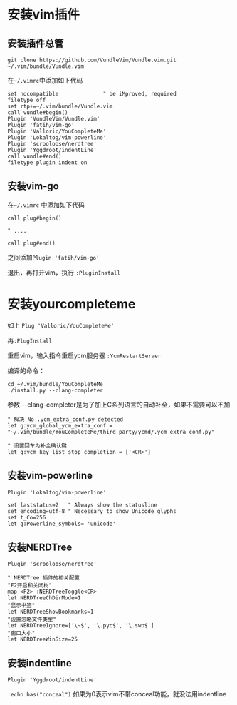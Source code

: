 # 安装vim插件


## 安装插件总管

`git clone https://github.com/VundleVim/Vundle.vim.git ~/.vim/bundle/Vundle.vim`

在`~/.vimrc`中添加如下代码
```
set nocompatible              " be iMproved, required
filetype off
set rtp+=~/.vim/bundle/Vundle.vim
call vundle#begin()
Plugin 'VundleVim/Vundle.vim'
Plugin 'fatih/vim-go'
Plugin 'Valloric/YouCompleteMe'
Plugin 'Lokaltog/vim-powerline'
Plugin 'scrooloose/nerdtree'
Plugin 'Yggdroot/indentLine'
call vundle#end()
filetype plugin indent on
```


## 安装vim-go

在`~/.vimrc` 中添加如下代码

```
call plug#begin()

" ....

call plug#end()
```
之间添加`Plugin 'fatih/vim-go'`

退出，再打开vim，执行 `:PluginInstall`


# 安装yourcompleteme

如上
```Plug 'Valloric/YouCompleteMe'```

再`:PlugInstall`

重启vim，输入指令重启ycm服务器 `:YcmRestartServer`

编译的命令：
```
cd ~/.vim/bundle/YouCompleteMe
./install.py --clang-completer
```

参数 --clang-completer是为了加上C系列语言的自动补全，如果不需要可以不加


```
" 解决 No .ycm_extra_conf.py detected
let g:ycm_global_ycm_extra_conf = "~/.vim/bundle/YouCompleteMe/third_party/ycmd/.ycm_extra_conf.py"

" 设置回车为补全确认键
let g:ycm_key_list_stop_completion = ['<CR>']
```



## 安装vim-powerline
```Plugin 'Lokaltog/vim-powerline'```

```
set laststatus=2   " Always show the statusline
set encoding=utf-8 " Necessary to show Unicode glyphs
set t_Co=256
let g:Powerline_symbols= 'unicode'
```


## 安装NERDTree

```Plugin 'scrooloose/nerdtree'```

```
" NERDTree 插件的相关配置
"F2开启和关闭树"
map <F2> :NERDTreeToggle<CR>
let NERDTreeChDirMode=1
"显示书签"
let NERDTreeShowBookmarks=1
"设置忽略文件类型"
let NERDTreeIgnore=['\~$', '\.pyc$', '\.swp$']
"窗口大小"
let NERDTreeWinSize=25
```

## 安装indentline

```Plugin 'Yggdroot/indentLine'```


```:echo has("conceal")``` 如果为0表示vim不带conceal功能，就没法用indentline
